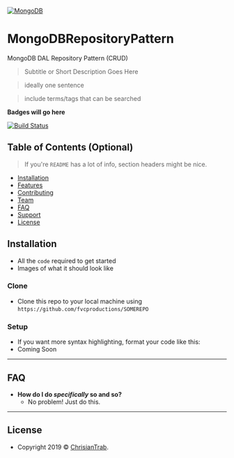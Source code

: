 

<a href="https://www.mongodb.com/"><img src="https://www.google.com/url?sa=i&source=images&cd=&ved=2ahUKEwjg1Li9oqfhAhVyMewKHfLDCrkQjRx6BAgBEAU&url=https%3A%2F%2Fwww.fool.com%2Fquote%2Fnasdaq%2Fmongodb%2Fmdb%2F&psig=AOvVaw3_DLM9W5gRFlKEHDeRUadT&ust=1553946098725379" title="MongoDB Repository Pattern" alt="MongoDB"></a>

<!-- [![FVCproductions](https://avatars1.githubusercontent.com/u/4284691?v=3&s=200)](http://fvcproductions.com) -->

# MongoDBRepositoryPattern
MongoDB DAL Repository Pattern (CRUD)

> Subtitle or Short Description Goes Here

> ideally one sentence

> include terms/tags that can be searched

**Badges will go here**

[![Build Status](http://img.shields.io/travis/badges/badgerbadgerbadger.svg?style=flat-square)](https://travis-ci.org/badges/badgerbadgerbadger)

## Table of Contents (Optional)

> If you're `README` has a lot of info, section headers might be nice.

- [Installation](#installation)
- [Features](#features)
- [Contributing](#contributing)
- [Team](#team)
- [FAQ](#faq)
- [Support](#support)
- [License](#license)




## Installation

- All the `code` required to get started
- Images of what it should look like

### Clone

- Clone this repo to your local machine using `https://github.com/fvcproductions/SOMEREPO`

### Setup

- If you want more syntax highlighting, format your code like this:
- Coming Soon

---

## FAQ

- **How do I do *specifically* so and so?**
    - No problem! Just do this.

---

## License

- Copyright 2019 © <a href="http://www.christiantrab.dk" target="_blank">ChrisianTrab</a>.
